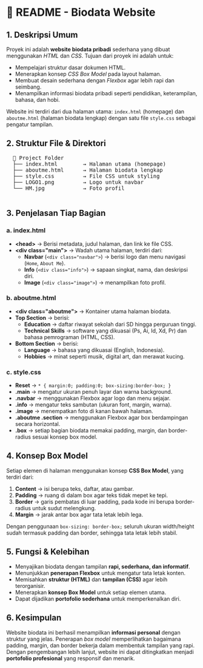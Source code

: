 <!DOCTYPE html>
<html lang="en">
<head>
  <meta charset="UTF-8">
  <title>README - Biodata Website</title>
</head>
<body>
  <h1>📖 README - Biodata Website</h1>

  <h2>1. Deskripsi Umum</h2>
  <p>
    Proyek ini adalah <strong>website biodata pribadi</strong> sederhana yang dibuat menggunakan 
    <em>HTML</em> dan <em>CSS</em>. Tujuan dari proyek ini adalah untuk:
  </p>
  <ul>
    <li>Mempelajari struktur dasar dokumen HTML.</li>
    <li>Menerapkan konsep <em>CSS Box Model</em> pada layout halaman.</li>
    <li>Membuat desain sederhana dengan <em>Flexbox</em> agar lebih rapi dan seimbang.</li>
    <li>Menampilkan informasi biodata pribadi seperti pendidikan, keterampilan, bahasa, dan hobi.</li>
  </ul>
  <p>
    Website ini terdiri dari dua halaman utama: <code>index.html</code> (homepage) dan 
    <code>aboutme.html</code> (halaman biodata lengkap) dengan satu file <code>style.css</code> 
    sebagai pengatur tampilan.
  </p>

  <h2>2. Struktur File & Direktori</h2>
  <pre>
  📂 Project Folder
  ├── index.html        → Halaman utama (homepage)
  ├── aboutme.html      → Halaman biodata lengkap
  ├── style.css         → File CSS untuk styling
  ├── LOGO1.png         → Logo untuk navbar
  └── HM.jpg            → Foto profil
  </pre>

  <h2>3. Penjelasan Tiap Bagian</h2>

  <h3>a. index.html</h3>
  <ul>
    <li><strong>&lt;head&gt;</strong> → Berisi metadata, judul halaman, dan link ke file CSS.</li>
    <li><strong>&lt;div class="main"&gt;</strong> → Wadah utama halaman, terdiri dari:
      <ul>
        <li><strong>Navbar</strong> (<code>&lt;div class="navbar"&gt;</code>) → berisi logo dan menu navigasi 
          (<code>Home</code>, <code>About Me</code>).</li>
        <li><strong>Info</strong> (<code>&lt;div class="info"&gt;</code>) → sapaan singkat, nama, 
          dan deskripsi diri.</li>
        <li><strong>Image</strong> (<code>&lt;div class="image"&gt;</code>) → menampilkan foto profil.</li>
      </ul>
    </li>
  </ul>

  <h3>b. aboutme.html</h3>
  <ul>
    <li><strong>&lt;div class="aboutme"&gt;</strong> → Kontainer utama halaman biodata.</li>
    <li><strong>Top Section</strong> → berisi:
      <ul>
        <li><strong>Education</strong> → daftar riwayat sekolah dari SD hingga perguruan tinggi.</li>
        <li><strong>Technical Skills</strong> → software yang dikuasai (Ps, Ai, Id, Xd, Pr) dan 
          bahasa pemrograman (HTML, CSS).</li>
      </ul>
    </li>
    <li><strong>Bottom Section</strong> → berisi:
      <ul>
        <li><strong>Language</strong> → bahasa yang dikuasai (English, Indonesia).</li>
        <li><strong>Hobbies</strong> → minat seperti musik, digital art, dan merawat kucing.</li>
      </ul>
    </li>
  </ul>

  <h3>c. style.css</h3>
  <ul>
    <li><strong>Reset</strong> → <code>* { margin:0; padding:0; box-sizing:border-box; }</code></li>
    <li><strong>.main</strong> → mengatur ukuran penuh layar dan warna background.</li>
    <li><strong>.navbar</strong> → menggunakan Flexbox agar logo dan menu sejajar.</li>
    <li><strong>.info</strong> → mengatur teks sambutan (ukuran font, margin, warna).</li>
    <li><strong>.image</strong> → menempatkan foto di kanan bawah halaman.</li>
    <li><strong>.aboutme .section</strong> → menggunakan Flexbox agar box berdampingan secara horizontal.</li>
    <li><strong>.box</strong> → setiap bagian biodata memakai padding, margin, dan border-radius sesuai konsep box model.</li>
  </ul>

  <h2>4. Konsep Box Model</h2>
  <p>
    Setiap elemen di halaman menggunakan konsep <strong>CSS Box Model</strong>, 
    yang terdiri dari:
  </p>
  <ol>
    <li><strong>Content</strong> → isi berupa teks, daftar, atau gambar.</li>
    <li><strong>Padding</strong> → ruang di dalam box agar teks tidak mepet ke tepi.</li>
    <li><strong>Border</strong> → garis pembatas di luar padding, pada kode ini berupa border-radius untuk sudut melengkung.</li>
    <li><strong>Margin</strong> → jarak antar box agar tata letak lebih lega.</li>
  </ol>
  <p>
    Dengan penggunaan <code>box-sizing: border-box;</code> seluruh ukuran width/height sudah 
    termasuk padding dan border, sehingga tata letak lebih stabil.
  </p>

  <h2>5. Fungsi & Kelebihan</h2>
  <ul>
    <li>Menyajikan biodata dengan tampilan <strong>rapi, sederhana, dan informatif</strong>.</li>
    <li>Menunjukkan <strong>penerapan Flexbox</strong> untuk mengatur tata letak konten.</li>
    <li>Memisahkan <strong>struktur (HTML)</strong> dan <strong>tampilan (CSS)</strong> agar lebih terorganisir.</li>
    <li>Menerapkan <strong>konsep Box Model</strong> untuk setiap elemen utama.</li>
    <li>Dapat dijadikan <strong>portofolio sederhana</strong> untuk memperkenalkan diri.</li>
  </ul>


  <h2>6. Kesimpulan</h2>
  <p>
    Website biodata ini berhasil menampilkan <strong>informasi personal</strong> dengan 
    struktur yang jelas. Penerapan <em>box model</em> memperlihatkan bagaimana padding, margin, 
    dan border bekerja dalam membentuk tampilan yang rapi. Dengan pengembangan lebih lanjut, 
    website ini dapat ditingkatkan menjadi <strong>portofolio profesional</strong> yang responsif 
    dan menarik.
  </p>
</body>
</html>
